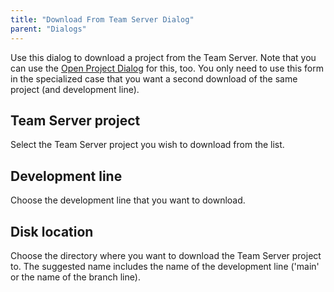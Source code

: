 ```yaml
---
title: "Download From Team Server Dialog"
parent: "Dialogs"
---
```

Use this dialog to download a project from the Team Server. Note that you can use the [Open Project Dialog](Open+Project+Dialog) for this, too. You only need to use this form in the specialized case that you want a second download of the same project (and development line).

## Team Server project

Select the Team Server project you wish to download from the list.

## Development line

Choose the development line that you want to download.

## Disk location

Choose the directory where you want to download the Team Server project to. The suggested name includes the name of the development line ('main' or the name of the branch line).
